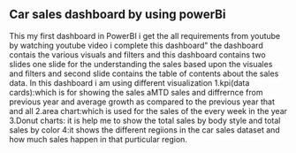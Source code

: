 ## Car sales dashboard by using powerBi ##
This my first dashboard in PowerBI i get the all requirements from youtube by watching youtube video i complete this dashboard"
the dashboard contais the various visuals and filters and this dashboard contains two slides one slide for the understanding the sales based upon the visuales and filters and second slide contains the table of contents about the sales data.
In this dashboard i am using different visualization
1.kpi(data cards):which is for showing the sales aMTD sales and diffrernce from previous year and average growth as compared to the previous year that and all
2.area chart:which is used for the sales of the every week in the year
3.Donut charts: it is help me to show the total sales by body style and total sales by color
4:it shows the different regiions in the car sales dataset and how much sales happen in that purticular region.
